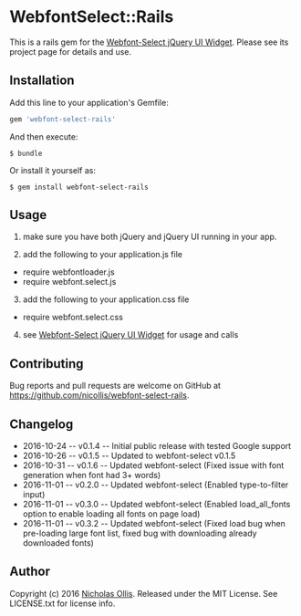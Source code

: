 # WebfontSelect::Rails

This is a rails gem for the [Webfont-Select jQuery UI Widget](https://github.com/nicollis/webfont-select).
Please see its project page for details and use.

## Installation

Add this line to your application's Gemfile:

```ruby
gem 'webfont-select-rails'
```

And then execute:

    $ bundle

Or install it yourself as:

    $ gem install webfont-select-rails

## Usage

1. make sure you have both jQuery and jQuery UI running in your app.

2. add the following to your application.js file
  - require webfontloader.js
  - require webfont.select.js
    
3. add the following to your application.css file
 -  require webfont.select.css
 
 4. see [Webfont-Select jQuery UI Widget](https://github.com/nicollis/webfont-select) for usage and calls


## Contributing

Bug reports and pull requests are welcome on GitHub at https://github.com/nicollis/webfont-select-rails.

## Changelog

* 2016-10-24 -- v0.1.4 -- Initial public release with tested Google support
* 2016-10-26 -- v0.1.5 -- Updated to webfont-select v0.1.5
* 2016-10-31 -- v0.1.6 -- Updated webfont-select (Fixed issue with font generation when font had 3+ words)
* 2016-11-01 -- v0.2.0 -- Updated webfont-select (Enabled type-to-filter input)
* 2016-11-01 -- v0.3.0 -- Updated webfont-select (Enabled load_all_fonts option to enable loading all fonts on page load)
* 2016-11-01 -- v0.3.2 -- Updated webfont-select (Fixed load bug when pre-loading large font list, fixed bug with downloading already downloaded fonts)

## Author

Copyright (c) 2016 [Nicholas Ollis](http://ollis.me). 
Released under the MIT License. 
See LICENSE.txt for license info.
